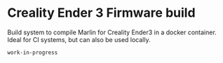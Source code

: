 # Creality Ender 3 Firmware build

Build system to compile Marlin for Creality Ender3 in a docker container. Ideal for CI systems, but can also be used locally. 

    work-in-progress